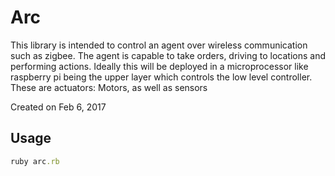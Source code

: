 Arc
===

This library is intended to control an agent over wireless communication such as zigbee.
The agent is capable to take orders, driving to locations and performing actions.
Ideally this will be deployed in a microprocessor like raspberry pi being the upper layer
which controls the low level controller. These are actuators: Motors, as well as sensors 

Created on Feb 6, 2017

Usage
-----

```ruby
ruby arc.rb
```
